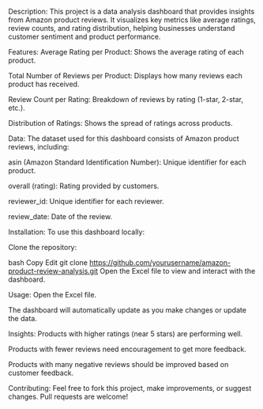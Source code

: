 Description:
This project is a data analysis dashboard that provides insights from Amazon product reviews. It visualizes key metrics like average ratings, review counts, and rating distribution, helping businesses understand customer sentiment and product performance.

Features:
Average Rating per Product: Shows the average rating of each product.

Total Number of Reviews per Product: Displays how many reviews each product has received.

Review Count per Rating: Breakdown of reviews by rating (1-star, 2-star, etc.).

Distribution of Ratings: Shows the spread of ratings across products.

Data:
The dataset used for this dashboard consists of Amazon product reviews, including:

asin (Amazon Standard Identification Number): Unique identifier for each product.

overall (rating): Rating provided by customers.

reviewer_id: Unique identifier for each reviewer.

review_date: Date of the review.

Installation:
To use this dashboard locally:

Clone the repository:

bash
Copy
Edit
git clone https://github.com/yourusername/amazon-product-review-analysis.git
Open the Excel file to view and interact with the dashboard.

Usage:
Open the Excel file.

The dashboard will automatically update as you make changes or update the data.

Insights:
Products with higher ratings (near 5 stars) are performing well.

Products with fewer reviews need encouragement to get more feedback.

Products with many negative reviews should be improved based on customer feedback.

Contributing:
Feel free to fork this project, make improvements, or suggest changes. Pull requests are welcome!
